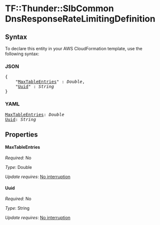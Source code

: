 # TF::Thunder::SlbCommon DnsResponseRateLimitingDefinition

## Syntax

To declare this entity in your AWS CloudFormation template, use the following syntax:

### JSON

<pre>
{
    "<a href="#maxtableentries" title="MaxTableEntries">MaxTableEntries</a>" : <i>Double</i>,
    "<a href="#uuid" title="Uuid">Uuid</a>" : <i>String</i>
}
</pre>

### YAML

<pre>
<a href="#maxtableentries" title="MaxTableEntries">MaxTableEntries</a>: <i>Double</i>
<a href="#uuid" title="Uuid">Uuid</a>: <i>String</i>
</pre>

## Properties

#### MaxTableEntries

_Required_: No

_Type_: Double

_Update requires_: [No interruption](https://docs.aws.amazon.com/AWSCloudFormation/latest/UserGuide/using-cfn-updating-stacks-update-behaviors.html#update-no-interrupt)

#### Uuid

_Required_: No

_Type_: String

_Update requires_: [No interruption](https://docs.aws.amazon.com/AWSCloudFormation/latest/UserGuide/using-cfn-updating-stacks-update-behaviors.html#update-no-interrupt)

